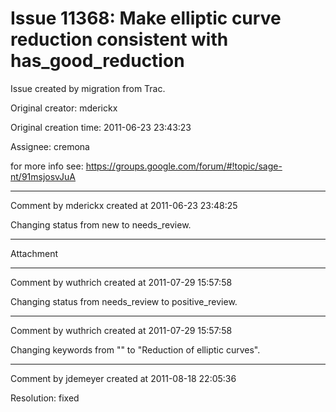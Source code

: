 # Issue 11368: Make elliptic curve reduction consistent with has_good_reduction

Issue created by migration from Trac.

Original creator: mderickx

Original creation time: 2011-06-23 23:43:23

Assignee: cremona

for more info see: https://groups.google.com/forum/#!topic/sage-nt/91msjosvJuA


---

Comment by mderickx created at 2011-06-23 23:48:25

Changing status from new to needs_review.


---

Attachment


---

Comment by wuthrich created at 2011-07-29 15:57:58

Changing status from needs_review to positive_review.


---

Comment by wuthrich created at 2011-07-29 15:57:58

Changing keywords from "" to "Reduction of elliptic curves".


---

Comment by jdemeyer created at 2011-08-18 22:05:36

Resolution: fixed
